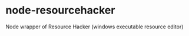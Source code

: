 node-resourcehacker
===================

Node wrapper of Resource Hacker (windows executable resource editor)
